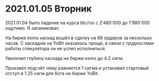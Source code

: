 # 2021.01.05 Вторник
2021.01.04 было падение на курса btc/rur с 2'480'000 до 1'980'000 ощутимо.
Я запаниковал.

На бирже exmo каскад вошёл в сделку на 68 ордеров за несколько часов. С каскадом на YoBit оказалось проще, в связи с трудностями работы спекулятора он не успел исполниться.

Увеличил глубину каскада на бирже exmo до 4.2 сигм.

Произвёл подсчёт чему равняется 1 сигма и установил стартовый отступ в 1.25 сигм для бота на бирже YoBit.
